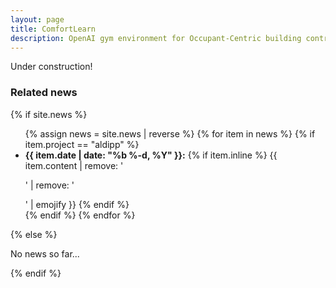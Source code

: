 ```yaml
---
layout: page
title: ComfortLearn
description: OpenAI gym environment for Occupant-Centric building control
---
```


Under construction!

<!-- <center> -->
<!--   <img src="/assets/img/bubbleplot_comparison-forecasting_paper.png"> <br /> -->
<!--    <a href="https:https://arxiv.org/pdf/2203.06618.pdf">Paper</a> | -->
<!--    <a href="https://github.com/buds-lab/aldipp">Code</a> -->
<!-- </center> -->


<div>
<h3> Related news</h3>
  {% if site.news  %}
    <ul>
    {% assign news = site.news | reverse %}
    {% for item in news %}
      {% if item.project == "aldipp" %}
      <li>
        <strong>{{ item.date | date: "%b %-d, %Y" }}:</strong>
          {% if item.inline %}
            {{ item.content | remove: '<p>' | remove: '</p>' | emojify }}
          {% endif %}
      </li>
      {% endif %}
    {% endfor %}
    </ul>
  {% else %}
    <p>No news so far...</p>
  {% endif %}
</div>
